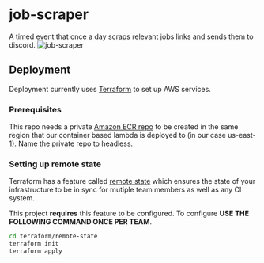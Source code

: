 # job-scraper
A timed event that once a day scraps relevant jobs links and sends them to discord.
![job-scraper](https://github.com/austin1237/job-scraper/assets/1394341/14af981a-ece3-403b-9dc2-a58a0b8fb73c)

## Deployment
Deployment currently uses [Terraform](https://www.terraform.io/) to set up AWS services.
### Prerequisites
This repo needs a private [Amazon ECR repo](https://us-east-1.console.aws.amazon.com/ecr/repositories?region=us-east-1) to be created in the same region that our container based lambda is deployed to (in our case us-east-1). Name the private repo to headless.

### Setting up remote state
Terraform has a feature called [remote state](https://www.terraform.io/docs/state/remote.html) which ensures the state of your infrastructure to be in sync for mutiple team members as well as any CI system.

This project **requires** this feature to be configured. To configure **USE THE FOLLOWING COMMAND ONCE PER TEAM**.

```bash
cd terraform/remote-state
terraform init
terraform apply
```